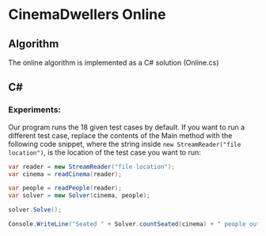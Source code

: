 # CinemaDwellers Online

## Algorithm

The online algorithm is implemented as a C# solution (Online.cs)

## C#

### Experiments:

Our program runs the 18 given test cases by default. If you want to run a different test case, replace the contents of the Main method with the following code snippet, where the string inside `new StreamReader("file location")`, is the location of the test case you want to run:

```csharp
var reader = new StreamReader("file location");
var cinema = readCinema(reader);

var people = readPeople(reader);
var solver = new Solver(cinema, people);

solver.Solve();

Console.WriteLine("Seated " + Solver.countSeated(cinema) + " people out of " + people.Sum() + " total people");
```
